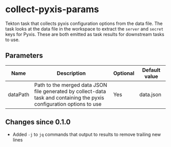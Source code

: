 # collect-pyxis-params

Tekton task that collects pyxis configuration options from the data file. The task looks at the data file
in the workspace to extract the `server` and `secret` keys for Pyxis. These are both emitted as task results
for downstream tasks to use.

## Parameters

| Name | Description | Optional | Default value |
|------|-------------|----------|---------------|
| dataPath | Path to the merged data JSON file generated by collect-data task and containing the pyxis configuration options to use | Yes | data.json |

## Changes since 0.1.0
* Added `-j` to `jq` commands that output to results to remove trailing new lines
